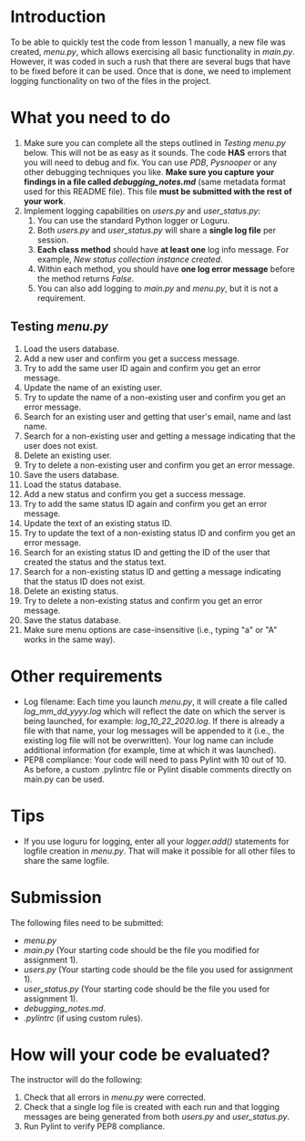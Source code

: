 # Introduction #

To be able to quickly test the code from lesson 1 manually, a new file was created, *menu.py*, which allows exercising all basic functionality in *main.py*. However, it was coded in such a rush that there are several bugs that have to be fixed before it can be used. Once that is done, we need to implement logging functionality on two of the files in the project.

# What you need to do #

1. Make sure you can complete all the steps outlined in *Testing menu.py* below. This will not be as easy as it sounds. The code **HAS** errors that you will need to debug and fix. You can use *PDB*, *Pysnooper* or any other debugging techniques you like. **Make sure you capture your findings in a file called *debugging_notes.md*** (same metadata format used for this README file). This file **must be submitted with the rest of your work**.
1. Implement logging capabilities on *users.py* and *user_status.py*:
    1. You can use the standard Python logger or Loguru.
    1. Both *users.py* and *user_status.py* will share a **single log file** per session.
    1. **Each class method** should have **at least one** log info message. For example, *New status collection instance created*.
    1. Within each method, you should have **one log error message** before the method returns *False*.
    1. You can also add logging to *main.py* and *menu.py*, but it is not a requirement.

## Testing *menu.py* ##

1. Load the users database.
1. Add a new user and confirm you get a success message.
1. Try to add the same user ID again and confirm you get an error message.
1. Update the name of an existing user.
1. Try to update the name of a non-existing user and confirm you get an error message.
1. Search for an existing user and getting that user's email, name and last name.
1. Search for a non-existing user and getting a message indicating that the user does not exist.
1. Delete an existing user.
1. Try to delete a non-existing user and confirm you get an error message.
1. Save the users database.
1. Load the status database.
1. Add a new status and confirm you get a success message.
1. Try to add the same status ID again and confirm you get an error message.
1. Update the text of an existing status ID.
1. Try to update the text of a non-existing status ID and confirm you get an error message.
1. Search for an existing status ID and getting the ID of the user that created the status and the status text.
1. Search for a non-existing status ID and getting a message indicating that the status ID does not exist.
1. Delete an existing status.
1. Try to delete a non-existing status and confirm you get an error message.
1. Save the status database.
1. Make sure menu options are case-insensitive (i.e., typing "a" or "A" works in the same way).

# Other requirements #

* Log filename: Each time you launch *menu.py*, it will create a file called *log_mm_dd_yyyy.log* which will reflect the date on which the server is being launched, for example: *log_10_22_2020.log*. If there is already a file with that name, your log messages will be appended to it (i.e., the existing log file will not be overwritten). Your log name can include additional information (for example, time at which it was launched).
* PEP8 compliance: Your code will need to pass Pylint with 10 out of 10. As before, a custom .pylintrc file or Pylint disable comments directly on main.py can be used.
	
# Tips #

* If you use loguru for logging, enter all your *logger.add()* statements for logfile creation in *menu.py*. That will make it possible for all other files to share the same logfile.

# Submission #

The following files need to be submitted:

* *menu.py*
* *main.py* (Your starting code should be the file you modified for assignment 1).
* *users.py* (Your starting code should be the file you used for assignment 1).
* *user_status.py* (Your starting code should be the file you used for assignment 1).
* *debugging_notes.md*.
* *.pylintrc* (if using custom rules).

# How will your code be evaluated? #

The instructor will do the following:

1. Check that all errors in *menu.py* were corrected.
1. Check that a single log file is created with each run and that logging messages are being generated from both *users.py* and *user_status.py*.
1. Run Pylint to verify PEP8 compliance.

